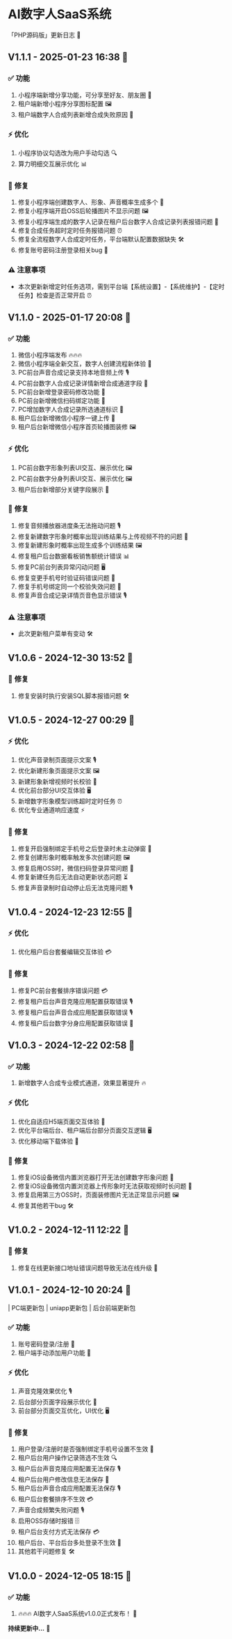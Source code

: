 # AI数字人SaaS系统
「PHP源码版」更新日志 📜



## **V1.1.1** - 2025-01-23 16:38 🚀


### ✅ **功能**
1. 小程序端新增分享功能，可分享至好友、朋友圈 📱
2. 租户端新增小程序分享图标配置 🖼️
3. 租户端数字人合成列表新增合成失败原因 📄

### ⚡ **优化**
1. 小程序协议勾选改为用户手动勾选 🔍
2. 算力明细交互展示优化 📊

### 🐞 **修复**
1. 修复小程序端创建数字人、形象、声音概率生成多个 🤖
2. 修复小程序端开启OSS后轮播图片不显示问题 🖼️
3. 修复小程序端生成的数字人记录在租户后台数字人合成记录列表报错问题 📄
4. 修复合成任务超时定时任务报错问题 ⏰
5. 修复全流程数字人合成定时任务，平台端默认配置数据缺失 🛠️
6. 修复账号密码注册登录相关bug 🔑

### ⚠️ **注意事项**
- 本次更新新增定时任务选项，需到平台端【系统设置】-【系统维护】-【定时任务】检查是否正常开启 ⏰



## **V1.1.0** - 2025-01-17 20:08 🚀


### ✅ **功能**
1. 微信小程序端发布 🔥🔥🔥
2. 微信小程序端全新交互，数字人创建流程新体验 📱
3. PC前台声音合成记录支持本地音频上传 🎙️
4. PC前台数字人合成记录详情新增合成通道字段 📄
5. PC前台新增登录密码修改功能 🔑
6. PC前台新增微信扫码绑定功能 📱
7. PC增加数字人合成记录所选通道标识 📄
8. 租户后台新增微信小程序一键上传 📱
9. 租户后台新增微信小程序首页轮播图装修 🖼️

### ⚡ **优化**
1. PC前台数字形象列表UI交互、展示优化 🖼️
2. PC前台数字分身列表UI交互、展示优化 🖼️
3. 租户后台新增部分关键字段展示 📄

### 🐞 **修复**
1. 修复音频播放器进度条无法拖动问题 🎙️
2. 修复新建数字形象时概率出现训练结果与上传视频不符的问题 🎥
3. 修复新建形象时概率出现生成多个训练结果 🖼️
4. 修复租户后台数据看板销售额统计错误 📊
5. 修复PC前台列表异常闪动问题 🖥️
6. 修复变更手机号时验证码错误问题 📱
7. 修复手机号绑定同一个校验失效问题 📱
8. 修复声音合成记录详情页音色显示错误 🎙️

### ⚠️ **注意事项**
- 此次更新租户菜单有变动 🛠️



## **V1.0.6** - 2024-12-30 13:52 🚀


### 🐞 **修复**
1. 修复安装时执行安装SQL脚本报错问题 🛠️



## **V1.0.5** - 2024-12-27 00:29 🚀


### ⚡ **优化**
1. 优化声音录制页面提示文案 🎙️
2. 优化新建形象页面提示文案 🖼️
3. 新建形象新增视频时长校验 🎥
4. 优化前台部分UI交互体验 🖥️
5. 新增数字形象模型训练超时定时任务 ⏰
6. 优化专业通道响应速度 ⚡

### 🐞 **修复**
1. 修复开启强制绑定手机号之后登录时未主动弹窗 📱
2. 修复创建形象时概率触发多次创建问题 🖼️
3. 修复启用OSS时，微信扫码登录异常问题 📱
4. 修复新建任务后无法自动更新状态问题 ⏳
5. 修复声音录制时自动停止后无法克隆问题 🎙️



## **V1.0.4** - 2024-12-23 12:55 🚀


### ⚡ **优化**
1. 优化租户后台套餐编辑交互体验 💳

### 🐞 **修复**
1. 修复PC前台套餐排序错误问题 💳
2. 修复租户后台声音克隆应用配置获取错误 🎙️
3. 修复租户后台声音合成应用配置获取错误 🎙️
4. 修复租户后台数字分身应用配置获取错误 🤖



## **V1.0.3** - 2024-12-22 02:58 🚀


### ✅ **功能**
1. 新增数字人合成专业模式通道，效果显著提升 🔥

### ⚡ **优化**
1. 优化自适应H5端页面交互体验 📱
2. 优化平台端后台、租户端后台部分页面交互逻辑 🖥️
3. 优化移动端下载体验 📱

### 🐞 **修复**
1. 修复iOS设备微信内置浏览器打开无法创建数字形象问题 🍎
2. 修复iOS设备微信内置浏览器上传形象时无法获取视频时长问题 🎥
3. 修复启用第三方OSS时，页面装修图片无法正常显示问题 🖼️
4. 修复其他若干bug 🛠️



## **V1.0.2** - 2024-12-11 12:22 🚀


### 🐞 **修复**
1. 修复在线更新接口地址错误问题导致无法在线升级 🔄



## **V1.0.1** - 2024-12-10 20:24 🚀
 | PC端更新包 | uniapp更新包 | 后台前端更新包

### ✅ **功能**
1. 账号密码登录/注册 🔑
2. 租户端手动添加用户功能 👥

### ⚡ **优化**
1. 声音克隆效果优化 🎙️
2. 后台部分页面字段展示优化 📄
3. 前台部分页面交互优化，UI优化 🖥️

### 🐞 **修复**
1. 用户登录/注册时是否强制绑定手机号设置不生效 📱
2. 租户后台用户操作记录筛选不生效 🔍
3. 租户后台声音克隆应用配置无法保存 🎙️
4. 租户后台用户修改信息无法保存 👥
5. 租户后台声音合成应用配置无法保存 🎙️
6. 租户后台套餐排序不生效 💳
7. 声音合成频繁失败问题 🎙️
8. 启用OSS存储时报错 🗄️
9. 租户后台支付方式无法保存 💳
10. 租户后台、平台后台多处登录不生效 🔑
11. 其他若干问题修复 🛠️



## **V1.0.0** - 2024-12-05 18:15 🚀


### ✅ **功能**
1. 🔥🔥🔥 AI数字人SaaS系统v1.0.0正式发布！ 🚀



**持续更新中...** 🚀